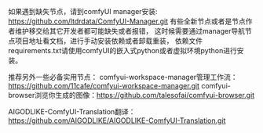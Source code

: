 如果遇到缺失节点，请到comfyUI manager安装: https://github.com/ltdrdata/ComfyUI-Manager.git
有些全新节点或者是节点作者维护移交给其它开发者都可能缺失或者报错，
这时候需要通过manager导航节点项目地址看文档，进行手动安装依赖或者卸载重装，
依赖文件requirements.txt请使用comfyUI的嵌入式python或者虚拟环境python进行安装。

推荐另外一些必备实用节点：
comfyui-workspace-manager管理工作流：https://github.com/11cafe/comfyui-workspace-manager.git
comfyui-browser浏览你生成的图像：https://github.com/talesofai/comfyui-browser.git

AIGODLIKE-ComfyUI-Translation翻译：https://github.com/AIGODLIKE/AIGODLIKE-ComfyUI-Translation.git
